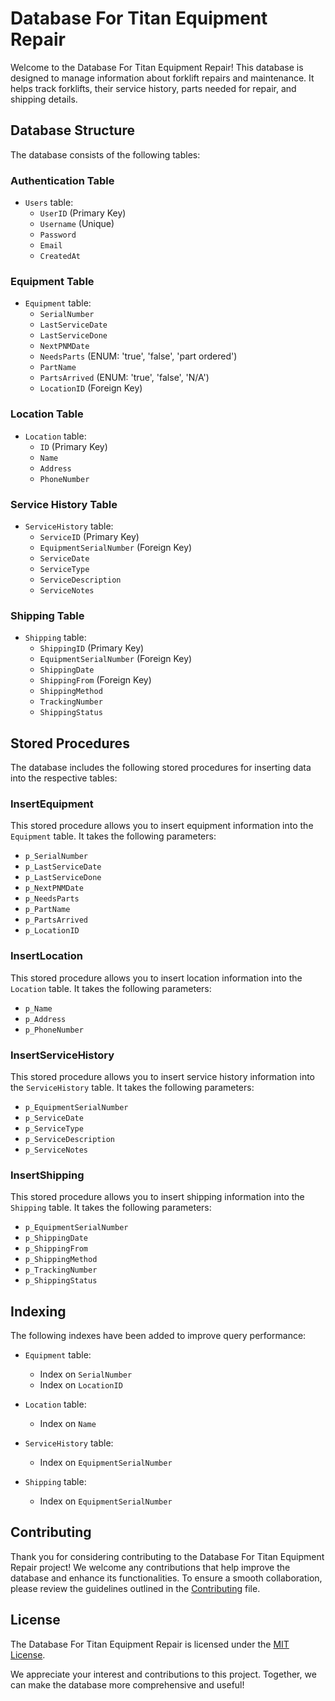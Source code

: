 # Database For Titan Equipment Repair

Welcome to the Database For Titan Equipment Repair! This database is designed to manage information about forklift repairs and maintenance. It helps track forklifts, their service history, parts needed for repair, and shipping details.

## Database Structure

The database consists of the following tables:

### Authentication Table

- `Users` table:
  - `UserID` (Primary Key)
  - `Username` (Unique)
  - `Password`
  - `Email`
  - `CreatedAt`

### Equipment Table

- `Equipment` table:
  - `SerialNumber`
  - `LastServiceDate`
  - `LastServiceDone`
  - `NextPNMDate`
  - `NeedsParts` (ENUM: 'true', 'false', 'part ordered')
  - `PartName`
  - `PartsArrived` (ENUM: 'true', 'false', 'N/A')
  - `LocationID` (Foreign Key)

### Location Table

- `Location` table:
  - `ID` (Primary Key)
  - `Name`
  - `Address`
  - `PhoneNumber`

### Service History Table

- `ServiceHistory` table:
  - `ServiceID` (Primary Key)
  - `EquipmentSerialNumber` (Foreign Key)
  - `ServiceDate`
  - `ServiceType`
  - `ServiceDescription`
  - `ServiceNotes`

### Shipping Table

- `Shipping` table:
  - `ShippingID` (Primary Key)
  - `EquipmentSerialNumber` (Foreign Key)
  - `ShippingDate`
  - `ShippingFrom` (Foreign Key)
  - `ShippingMethod`
  - `TrackingNumber`
  - `ShippingStatus`

## Stored Procedures

The database includes the following stored procedures for inserting data into the respective tables:

### InsertEquipment

This stored procedure allows you to insert equipment information into the `Equipment` table. It takes the following parameters:
- `p_SerialNumber`
- `p_LastServiceDate`
- `p_LastServiceDone`
- `p_NextPNMDate`
- `p_NeedsParts`
- `p_PartName`
- `p_PartsArrived`
- `p_LocationID`

### InsertLocation

This stored procedure allows you to insert location information into the `Location` table. It takes the following parameters:
- `p_Name`
- `p_Address`
- `p_PhoneNumber`

### InsertServiceHistory

This stored procedure allows you to insert service history information into the `ServiceHistory` table. It takes the following parameters:
- `p_EquipmentSerialNumber`
- `p_ServiceDate`
- `p_ServiceType`
- `p_ServiceDescription`
- `p_ServiceNotes`

### InsertShipping

This stored procedure allows you to insert shipping information into the `Shipping` table. It takes the following parameters:
- `p_EquipmentSerialNumber`
- `p_ShippingDate`
- `p_ShippingFrom`
- `p_ShippingMethod`
- `p_TrackingNumber`
- `p_ShippingStatus`

## Indexing

The following indexes have been added to improve query performance:

- `Equipment` table:
  - Index on `SerialNumber`
  - Index on `LocationID`

- `Location` table:
  - Index on `Name`

- `ServiceHistory` table:
  - Index on `EquipmentSerialNumber`

- `Shipping` table:
  - Index on `EquipmentSerialNumber`

## Contributing

Thank you for considering contributing to the Database For Titan Equipment Repair project! We welcome any contributions that help improve the database and enhance its functionalities. To ensure a smooth collaboration, please review the guidelines outlined in the [Contributing](CONTRIBUTING.md) file.

## License

The Database For Titan Equipment Repair is licensed under the [MIT License](LICENSE).

We appreciate your interest and contributions to this project. Together, we can make the database more comprehensive and useful!
